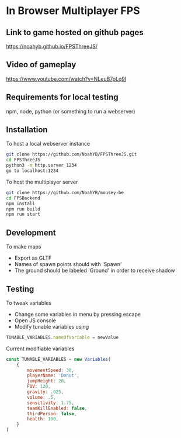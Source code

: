 # In Browser Multiplayer FPS

## Link to game hosted on github pages

https://noahyb.github.io/FPSThreeJS/

## Video of gameplay

https://www.youtube.com/watch?v=NLeuB7pLq9I

## Requirements for local testing

npm, node, python (or something to run a webserver)

## Installation

To host a local webserver instance
```sh
git clone https://github.com/NoahYB/FPSThreeJS.git
cd FPSThreeJS
python3 -m http.server 1234
go to localhost:1234
```

To host the multiplayer server
```sh
git clone https://github.com/NoahYB/mousey-be
cd FPSBackend
npm install
npm run build
npm run start
```

## Development
To make maps
- Export as GLTF
- Names of spawn points should with 'Spawn'
- The ground should be labeled 'Ground' in order to receive shadow

## Testing
To tweak variables
- Change some variables in menu by pressing escape
- Open JS console
- Modify tunable variables using
```js
TUNABLE_VARIABLES.nameOfVariable = newValue
```
Current modifiable variables 
```js
const TUNABLE_VARIABLES = new Variables(
    {
        movementSpeed: 30,
        playerName: 'Donut',
        jumpHeight: 20,
        FOV: 120,
        gravity: .025,
        volume: .5,
        sensitivity: 1.75,
        teamKillEnabled: false,
        thirdPerson: false,
        health: 100,
    }
)
```

